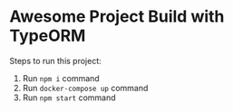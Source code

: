# Awesome Project Build with TypeORM
        
Steps to run this project:

1. Run `npm i` command
2. Run `docker-compose up` command
3. Run `npm start` command
